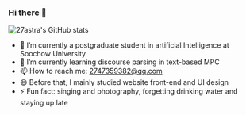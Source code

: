 ### Hi there 👋
![27astra's GitHub stats](https://github-readme-stats.vercel.app/api?username=stacklens&show_icons=true&theme=vue)
- 🔭 I’m currently a postgraduate student in artificial Intelligence at Soochow University
- 🌱 I’m currently learning discourse parsing in text-based MPC
- 📫 How to reach me: 2747359382@qq.com
- 😄 Before that, I mainly studied website front-end and UI design
- ⚡ Fun fact:  singing and photography, forgetting drinking water and staying up late

